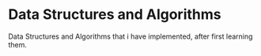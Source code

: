 # Data Structures and Algorithms
Data Structures and Algorithms that i have implemented, after first learning them.
